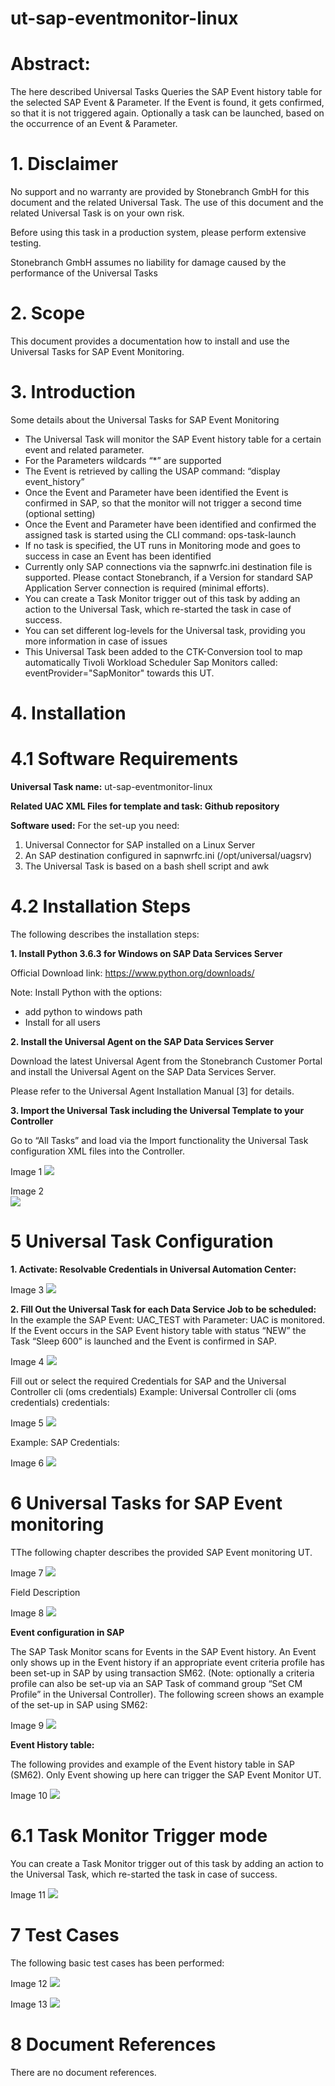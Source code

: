 # ut-sap-eventmonitor-linux
# Abstract: 

The here described Universal Tasks Queries the SAP Event history table for the selected SAP Event & Parameter. If the Event is found, it gets confirmed, so that it is not triggered again. Optionally a task can be launched, based on the occurrence of an Event & Parameter.

# 1.	Disclaimer

No support and no warranty are provided by Stonebranch GmbH for this document and the related Universal Task. The use of this document and
the related Universal Task is on your own risk.

Before using this task in a production system, please perform extensive testing.

Stonebranch GmbH assumes no liability for damage caused by the performance of the Universal Tasks

# 2. Scope

This document provides a documentation how to install and use the Universal Tasks for SAP Event Monitoring.  

# 3.	Introduction

Some details about the Universal Tasks for SAP Event Monitoring

- The Universal Task will monitor the SAP Event history table for a certain event and related parameter.
- For the Parameters wildcards “*” are supported
-	The Event is retrieved by calling the USAP command: “display event_history” 
-	Once the Event and Parameter have been identified the Event is confirmed in SAP, so that the monitor will not trigger a second time (optional setting)
-	Once the Event and Parameter have been identified and confirmed the assigned task is started using the CLI command: ops-task-launch
-	If no task is specified, the UT runs in Monitoring mode and goes to success in case an Event has been identified
-	Currently only SAP connections via the sapnwrfc.ini destination file is supported. Please contact Stonebranch, if a Version for standard SAP Application Server connection is required (minimal efforts).
-	You can create a Task Monitor trigger out of this task by adding an action to the Universal Task, which re-started the task in case of success.
-	You can set different log-levels for the Universal task, providing you more information in case of issues
-	This Universal Task been added to the CTK-Conversion tool to map automatically Tivoli Workload Scheduler Sap Monitors called: eventProvider="SapMonitor" towards this UT.

# 4. Installation
# 4.1	Software Requirements

**Universal Task name:** ut-sap-eventmonitor-linux

**Related UAC XML Files for template and task: Github repository**

**Software used:**
For the set-up you need:
1.	Universal Connector for SAP installed on a Linux Server 
2.	An SAP destination configured in sapnwrfc.ini (/opt/universal/uagsrv)
3.	The Universal Task is based on a bash shell script and awk

# 4.2	Installation Steps

The following describes the installation steps:

**1.	Install Python 3.6.3 for Windows on SAP Data Services Server**

Official Download link: https://www.python.org/downloads/

Note: 
Install Python with the options: 
-	add python to windows path
-	Install for all users

**2.	Install the Universal Agent on the SAP Data Services Server**

Download the latest Universal Agent from the Stonebranch Customer Portal and install the Universal Agent on the SAP Data Services
Server.

Please refer to the Universal Agent Installation Manual [3] for details. 

**3.	Import the Universal Task including the Universal Template to your Controller**

Go to “All Tasks” and load via the Import functionality the Universal Task configuration XML files into the Controller. 

Image 1 
![](images/image1.png)
   
Image 2  
![](images/image2.png)

# 5	Universal Task Configuration

**1.	Activate: Resolvable Credentials in Universal Automation Center:**

Image 3
![](images/image3.png)

**2.	Fill Out the Universal Task for each Data Service Job to be scheduled:**
In the example the SAP Event: UAC_TEST with Parameter: UAC is monitored.
If the Event occurs in the SAP Event history table with status “NEW” the Task “Sleep 600” is launched and the Event is confirmed in SAP.

Image 4
![](images/image4.png)

Fill out or select the required Credentials for SAP and the Universal Controller cli (oms credentials)
Example: Universal Controller cli (oms credentials) credentials:

Image 5
![](images/image5.png)

Example: SAP Credentials:

Image 6
![](images/image6.png)

# 6 Universal Tasks for SAP Event monitoring

TThe following chapter describes the provided SAP Event monitoring UT. 

Image 7
![](images/image7.png)

Field Description

Image 8
![](images/image8.png)

**Event configuration in SAP**

The SAP Task Monitor scans for Events in the SAP Event history. An Event only shows up in the Event history if an appropriate event criteria profile has been set-up in SAP by using transaction SM62. (Note: optionally a criteria profile can also be set-up via an SAP Task of command group “Set CM Profile” in the Universal Controller). The following screen shows an example of the set-up in SAP using SM62:

Image 9
![](images/image9.png)

**Event History table:**

The following provides and example of the Event history table in SAP (SM62).
Only Event showing up here can trigger the SAP Event Monitor UT.

Image 10
![](images/image10.png)

# 6.1	Task Monitor Trigger mode
You can create a Task Monitor trigger out of this task by adding an action to the Universal Task, which re-started the task in case of success.

Image 11
![](images/image11.png)

# 7	Test Cases

The following basic test cases has been performed:

Image 12
![](images/image12.png)

Image 13
![](images/image13.png)

# 8	Document References

There are no document references.
